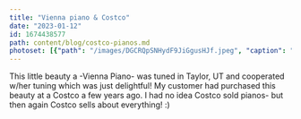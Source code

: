 ```yaml
---
title: "Vienna piano & Costco"
date: "2023-01-12"
id: 1674438577
path: content/blog/costco-pianos.md
photoset: [{"path": "/images/DGCRQpSNHydF9JiGgusHJf.jpeg", "caption": "Late afternoon tuning Taylor, UT", "thumbnail": "True"}, {"path": "/images/5EFYNCU7NC2zBnZxVqtwYP.jpeg", "caption": "A shiny Vienna Piano "}]
---
```

This little beauty a -Vienna Piano- was tuned in Taylor, UT and cooperated w/her tuning which was just delightful! My customer had purchased this beauty at a Costco a few years ago. I had no idea Costco sold pianos- but then again Costco sells about everything! :)